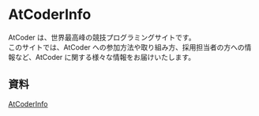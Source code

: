 # AtCoderInfo

AtCoder は、世界最高峰の競技プログラミングサイトです。\
このサイトでは、AtCoder への参加方法や取り組み方、採用担当者の方への情報など、AtCoder に関する様々な情報をお届けいたします。

## 資料

[AtCoderInfo](https://info.atcoder.jp)

